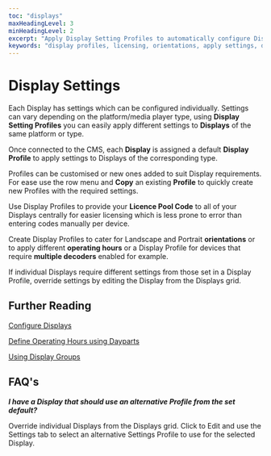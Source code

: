```yaml
---
toc: "displays"
maxHeadingLevel: 3
minHeadingLevel: 2
excerpt: "Apply Display Setting Profiles to automatically configure Displays"
keywords: "display profiles, licensing, orientations, apply settings, display setting profiles"
---
```


# Display Settings 

Each Display has settings which can be configured individually. Settings can vary depending on the platform/media player type, using **Display Setting Profiles** you can easily apply different settings to **Displays** of the same platform or type.

Once connected to the CMS, each **Display** is assigned a default **Display Profile** to apply settings to Displays of the corresponding type.

Profiles can be customised or new ones added to suit Display requirements. For ease use the row menu and **Copy** an existing **Profile** to quickly create new Profiles with the required settings.

Use Display Profiles to provide your **Licence Pool Code** to all of your Displays centrally for easier licensing which is less prone to error than entering codes manually per device.

Create Display Profiles to cater for Landscape and Portrait **orientations** or to apply different **operating hours** or a Display Profile for devices that require **multiple decoders** enabled for example.

If individual Displays require different settings from those set in a Display Profile, override settings by editing the Display from the Displays grid.

## Further Reading

[Configure Displays](displays_configuration)

[Define Operating Hours using Dayparts](scheduling_dayparting)

[Using Display Groups](displays_groups)

## FAQ's

***I have a Display that should use an alternative Profile from the set default?***

Override individual Displays from the Displays grid. Click to Edit and use the Settings tab to select an alternative Settings Profile to use for the selected Display.
